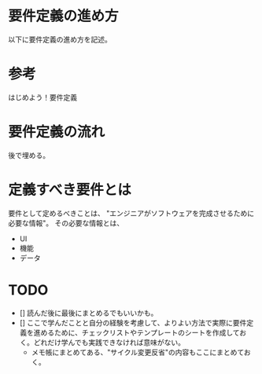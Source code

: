 # 要件定義の進め方
以下に要件定義の進め方を記述。

# 参考
はじめよう！要件定義

# 要件定義の流れ
後で埋める。

# 定義すべき要件とは
要件として定めるべきことは、 "エンジニアがソフトウェアを完成させるために必要な情報"。
その必要な情報とは、
- UI
- 機能
- データ

# TODO
- [] 読んだ後に最後にまとめるでもいいかも。
- [] ここで学んだことと自分の経験を考慮して、よりよい方法で実際に要件定義を進めるために、チェックリストやテンプレートのシートを作成しておく。どれだけ学んでも実践できなければ意味がない。
  - メモ帳にまとめてある、"サイクル変更反省"の内容もここにまとめておく。
